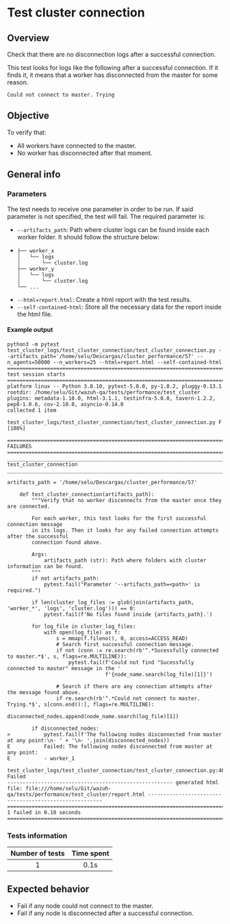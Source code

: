 # Test cluster connection

## Overview 

Check that there are no disconnection logs after a successful connection.

This test looks for logs like the following after a successful connection. If it finds it, it means that a worker has disconnected from the master for some reason.
```
Could not connect to master. Trying
```

## Objective

To verify that:
- All workers have connected to the master.
- No worker has disconnected after that moment.

## General info
### Parameters
The test needs to receive one parameter in order to be run. If said parameter is not specified, the test will fail. The required parameter is:
- `--artifacts_path`: Path where cluster logs can be found inside each worker folder. It should follow the structure below:
- 
    ```.
    ├── worker_x
    │   └── logs
    │       └── cluster.log
    ├── worker_y
    │   └── logs
    │       └── cluster.log
    └── ...
    ```
- `--html=report.html`: Create a html report with the test results. 
- `--self-contained-html`: Store all the necessary data for the report inside the html file.

#### Example output
```shell
python3 -m pytest test_cluster_logs/test_cluster_connection/test_cluster_connection.py --artifacts_path='/home/selu/Descargas/cluster_performance/57' --n_agents=50000 --n_workers=25 --html=report.html --self-contained-html
============================================================================================ test session starts ============================================================================================
platform linux -- Python 3.8.10, pytest-5.0.0, py-1.8.2, pluggy-0.13.1
rootdir: /home/selu/Git/wazuh-qa/tests/performance/test_cluster
plugins: metadata-1.10.0, html-3.1.1, testinfra-5.0.0, tavern-1.2.2, pep8-1.0.6, cov-2.10.0, asyncio-0.14.0
collected 1 item                                                                                                                                                                                            

test_cluster_logs/test_cluster_connection/test_cluster_connection.py F                                                                                                                                [100%]

================================================================================================= FAILURES ==================================================================================================
__________________________________________________________________________________________ test_cluster_connection __________________________________________________________________________________________

artifacts_path = '/home/selu/Descargas/cluster_performance/57'

    def test_cluster_connection(artifacts_path):
        """Verify that no worker disconnects from the master once they are connected.
    
        For each worker, this test looks for the first successful connection message
        in its logs. Then it looks for any failed connection attempts after the successful
        connection found above.
    
        Args:
            artifacts_path (str): Path where folders with cluster information can be found.
        """
        if not artifacts_path:
            pytest.fail("Parameter '--artifacts_path=<path>' is required.")
    
        if len(cluster_log_files := glob(join(artifacts_path, 'worker_*', 'logs', 'cluster.log'))) == 0:
            pytest.fail(f'No files found inside {artifacts_path}.')
    
        for log_file in cluster_log_files:
            with open(log_file) as f:
                s = mmap(f.fileno(), 0, access=ACCESS_READ)
                # Search first successful connection message.
                if not (conn := re.search(rb'^.*Sucessfully connected to master.*$', s, flags=re.MULTILINE)):
                    pytest.fail(f'Could not find "Sucessfully connected to master" message in the '
                                f'{node_name.search(log_file)[1]}')
    
                # Search if there are any connection attempts after the message found above.
                if re.search(rb'^.*Could not connect to master. Trying.*$', s[conn.end():], flags=re.MULTILINE):
                    disconnected_nodes.append(node_name.search(log_file)[1])
    
        if disconnected_nodes:
>           pytest.fail(f'The following nodes disconnected from master at any point:\n- ' + '\n- '.join(disconnected_nodes))
E           Failed: The following nodes disconnected from master at any point:
E           - worker_1

test_cluster_logs/test_cluster_connection/test_cluster_connection.py:46: Failed
------------------------------------------------------ generated html file: file:///home/selu/Git/wazuh-qa/tests/performance/test_cluster/report.html -------------------------------------------------------
========================================================================================= 1 failed in 0.10 seconds ==========================================================================================
```

### Tests information

| Number of tests | Time spent |
|:--:|:--:|
| 1 | 0.1s |

## Expected behavior

- Fail if any node could not connect to the master.
- Fail if any node is disconnected after a successful connection.
